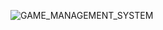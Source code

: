 ![GAME_MANAGEMENT_SYSTEM](https://github.com/user-attachments/assets/e06b5f7d-015a-49ee-99fb-9a3b0db6d472)
